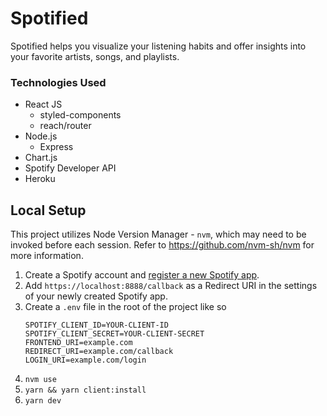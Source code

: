 # Spotified

Spotified helps you visualize your listening habits and offer insights into your favorite artists, songs, and playlists. 


### Technologies Used

- React JS
    - styled-components
    - reach/router
- Node.js
    - Express
- Chart.js
- Spotify Developer API
- Heroku

## Local Setup

This project utilizes Node Version Manager - `nvm`, which may need to be invoked before each session.
Refer to https://github.com/nvm-sh/nvm for more information. 

1. Create a Spotify account and [register a new Spotify app](https://developer.spotify.com/dashboard/login "Spotify for Developers").
2. Add `https://localhost:8888/callback` as a Redirect URI in the settings of your newly created Spotify app.
3. Create a `.env` file in the root of the project like so
    ```
    SPOTIFY_CLIENT_ID=YOUR-CLIENT-ID
    SPOTIFY_CLIENT_SECRET=YOUR-CLIENT-SECRET
    FRONTEND_URI=example.com
    REDIRECT_URI=example.com/callback
    LOGIN_URI=example.com/login
    ```
4. `nvm use` 
5. `yarn && yarn client:install`
6. `yarn dev`
